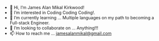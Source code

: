 - 👋 Hi, I’m James Alan Mikal Kirkwood!
- 👀 I’m interested in Coding Coding Coding!.
- 🌱 I’m currently learning ... Multiple languages on my path to becoming a Full-stack Engineer.
- 💞️ I’m looking to collaborate on ... Anything!!!
- 📫 How to reach me ... jamesalanmikal@gmail.com 

<!---
jimjamesjimathy/jimjamesjimathy is a ✨ special ✨ repository because its `README.md` (this file) appears on your GitHub profile.
You can click the Preview link to take a look at your changes.
--->
